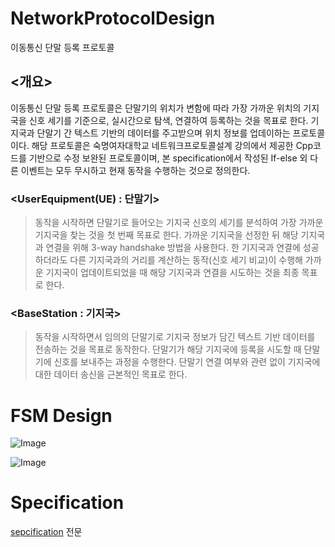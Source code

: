 # NetworkProtocolDesign
이동통신 단말 등록 프로토콜


## <개요>

  이동통신 단말 등록 프로토콜은 단말기의 위치가 변함에 따라 가장 가까운 위치의 기지국을 신호 세기를 기준으로, 실시간으로 탐색, 연결하여 등록하는 것을 목표로 한다. 기지국과 단말기 간 텍스트 기반의 데이터를 주고받으며 위치 정보를 업데이하는 프로토콜이다.
 해당 프로토콜은 숙명여자대학교 네트워크프로토콜설계 강의에서 제공한 Cpp코드를 기반으로 수정 보완된 프로토콜이며, 본 specification에서 작성된 If-else 외 다른 이벤트는 모두 무시하고 현재 동작을 수행하는 것으로 정의한다.


### <UserEquipment(UE) : 단말기>

> 동작을 시작하면 단말기로 들어오는 기지국 신호의 세기를 분석하여 가장 가까운 기지국을 찾는 것을 첫 번째 목표로 한다. 가까운 기지국을 선정한 뒤 해당 기지국과 연결을 위해 3-way handshake 방법을 사용한다. 한 기지국과 연결에 성공하더라도 다른 기지국과의 거리를 계산하는 동작(신호 세기 비교)이 수행해 가까운 기지국이 업데이트되었을 때 해당 기지국과 연결을 시도하는 것을 최종 목표로 한다.


### <BaseStation : 기지국>

> 동작을 시작하면서 임의의 단말기로 기지국 정보가 담긴 텍스트 기반 데이터를 전송하는 것을 목표로 동작한다. 단말기가 해당 기지국에 등록을 시도할 때 단말기에 신호를 보내주는 과정을 수행한다. 단말기 연결 여부와 관련 없이 기지국에 대한 데이터 송신을 근본적인 목표로 한다.

# FSM Design
![Image](https://github.com/user-attachments/assets/d508cb94-2c0a-4080-8dc2-e85fc607aa12)

![Image](https://github.com/user-attachments/assets/3148bace-4b02-49e6-8b33-6fd7fa68fb06)


# Specification

[sepcification](https://docs.google.com/document/d/1CPrHq24S4n9PZwCJH4p2SVPPtfjFayoqZT9yWprQpQs/edit?usp=sharing) 전문

